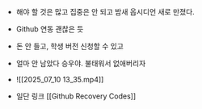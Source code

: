 - 해야 할 것은 많고 집중은 안 되고 밤새 옵시디언 새로 만졌다. 
- Github 연동 괜찮은 듯
- 돈 안 들고, 학생 버전 신청할 수 있고

- 얼마 안 남았다 승우야. 불태워서 없애버리자
- ![[2025_07_10 13_35.mp4]]
- 일단 링크 [[Github Recovery Codes]]
